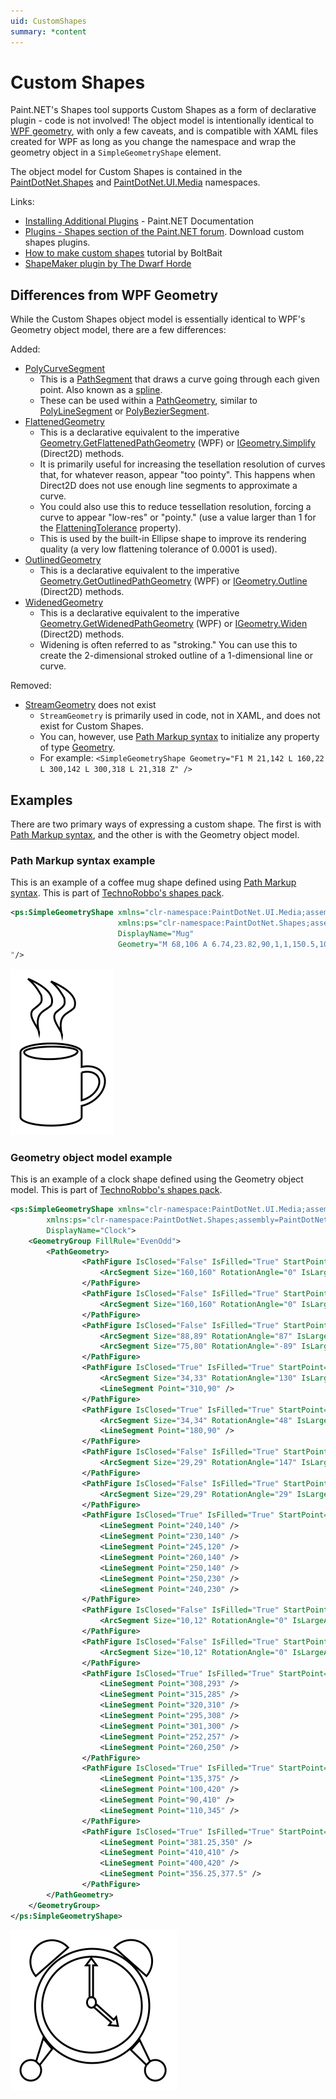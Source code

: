 ```yaml
---
uid: CustomShapes
summary: *content
---
```

# Custom Shapes

Paint.NET's Shapes tool supports Custom Shapes as a form of declarative plugin - code is not involved! The object model is intentionally identical to [WPF geometry](xref:System.Windows.Media.Geometry), with only a few caveats, and is compatible with XAML files created for WPF as long as you change the namespace and wrap the geometry object in a `SimpleGeometryShape` element.

The object model for Custom Shapes is contained in the [PaintDotNet.Shapes](xref:PaintDotNet.Shapes) and [PaintDotNet.UI.Media](xref:PaintDotNet.UI.Media) namespaces.

Links:
- [Installing Additional Plugins](https://getpaint.net/doc/latest/InstallPlugins.html) - Paint.NET Documentation
- [Plugins - Shapes section of the Paint.NET forum](https://forums.getpaint.net/forum/48-shapes/). Download custom shapes plugins.
- [How to make custom shapes](https://forums.getpaint.net/topic/32101-how-to-make-custom-shapes-for-paintnet-406/) tutorial by BoltBait
- [ShapeMaker plugin by The Dwarf Horde](https://forums.getpaint.net/topic/110677-shapemaker-by-the-dwarf-horde-v1704-may-21-2022/)

## Differences from WPF Geometry
While the Custom Shapes object model is essentially identical to WPF's Geometry object model, there are a few differences:

Added:
- [PolyCurveSegment](xref:PaintDotNet.UI.Media.PolyCurveSegment)
  - This is a [PathSegment](xref:PaintDotNet.UI.Media.PathSegment) that draws a curve going through each given point. Also known as a [spline](https://en.wikipedia.org/wiki/Spline_(mathematics)).
  - These can be used within a [PathGeometry](xref:PaintDotNet.UI.Media.PathGeometry), similar to [PolyLineSegment](xref:PaintDotNet.UI.Media.PolyLineSegment) or [PolyBezierSegment](xref:PaintDotNet.UI.Media.PolyBezierSegment).
- [FlattenedGeometry](xref:PaintDotNet.UI.Media.FlattenedGeometry)
  - This is a declarative equivalent to the imperative [Geometry.GetFlattenedPathGeometry](https://learn.microsoft.com/en-us/dotnet/api/system.windows.media.geometry.getflattenedpathgeometry) (WPF) or [IGeometry.Simplify](xref:PaintDotNet.Direct2D1.IGeometry.Simplify*) (Direct2D) methods.
  - It is primarily useful for increasing the tesellation resolution of curves that, for whatever reason, appear "too pointy". This happens when Direct2D does not use enough line segments to approximate a curve.
  - You could also use this to reduce tessellation resolution, forcing a curve to appear "low-res" or "pointy." (use a value larger than 1 for the [FlatteningTolerance](xref:PaintDotNet.UI.Media.FlattenedGeometry.FlatteningTolerance) property).
  - This is used by the built-in Ellipse shape to improve its rendering quality (a very low flattening tolerance of 0.0001 is used).
- [OutlinedGeometry](xref:PaintDotNet.UI.Media.OutlinedGeometry)
  - This is a declarative equivalent to the imperative [Geometry.GetOutlinedPathGeometry](https://learn.microsoft.com/en-us/dotnet/api/system.windows.media.geometry.getoutlinedpathgeometry) (WPF) or [IGeometry.Outline](xref:PaintDotNet.Direct2D1.IGeometry.Outline*) (Direct2D) methods.
- [WidenedGeometry](xref:PaintDotNet.UI.Media.WidenedGeometry)
  - This is a declarative equivalent to the imperative [Geometry.GetWidenedPathGeometry](https://learn.microsoft.com/en-us/dotnet/api/system.windows.media.geometry.getwidenedpathgeometry) (WPF) or [IGeometry.Widen](xref:PaintDotNet.Direct2D1.IGeometry.Widen*) (Direct2D) methods.
  - Widening is often referred to as "stroking." You can use this to create the 2-dimensional stroked outline of a 1-dimensional line or curve.
  
Removed:
- [StreamGeometry](https://learn.microsoft.com/en-us/dotnet/api/system.windows.media.streamgeometry) does not exist
  - `StreamGeometry` is primarily used in code, not in XAML, and does not exist for Custom Shapes.
  - You can, however, use [Path Markup syntax](https://learn.microsoft.com/en-us/dotnet/desktop/wpf/graphics-multimedia/path-markup-syntax) to initialize any property of type [Geometry](xref:PaintDotNet.UI.Media.Geometry).
  - For example: `<SimpleGeometryShape Geometry="F1 M 21,142 L 160,22 L 300,142 L 300,318 L 21,318 Z" />`

## Examples
There are two primary ways of expressing a custom shape. The first is with [Path Markup syntax](https://learn.microsoft.com/en-us/dotnet/desktop/wpf/graphics-multimedia/path-markup-syntax), and the other is with the Geometry object model.

### Path Markup syntax example
This is an example of a coffee mug shape defined using [Path Markup syntax](https://learn.microsoft.com/en-us/dotnet/desktop/wpf/graphics-multimedia/path-markup-syntax). This is part of [TechnoRobbo's shapes pack](https://forums.getpaint.net/topic/32140-trs-not-too-useful-but-fun-shapes/).

```xml
<ps:SimpleGeometryShape xmlns="clr-namespace:PaintDotNet.UI.Media;assembly=PaintDotNet.Framework"
                        xmlns:ps="clr-namespace:PaintDotNet.Shapes;assembly=PaintDotNet.Framework"                 
                        DisplayName="Mug"
                        Geometry="M 68,106 A 6.74,23.82,90,1,1,150.5,106 L 150.5,126 A 20.51,15.15,149.74,1,1,150.5,178.5 L 150.5,193.5 A 6.73,23.81,-90,1,1,68,193.5 L 68,106 M 73,106 A 4.03,20.96,89.29,1,1,145,105 A 6.8,24.52,-91.12,1,1,73,106 M 150.5,133.5 A 22.12,15.15,150.46,1,1,150.5,171 L 150.5,133.5 M 109,10.5 C 114.86,15.45,120,20.5,127,33,128.5,42.5,127.5,43,117.5,51,105.5,59.5,124.66,76.88,124,83.5,117,53.5,132,55.5,140.5,46,147.5,28,119.5,15,109,10.5 M 78,7 C 83.86,11.95,89,17,96,29.5,97.5,39,96.5,39.5,86.5,47.5,74.5,56,93.66,73.38,93,80,86,50,101,52,109.5,42.5,116.5,24.5,88.5,11.5,78,7
"/>
```

![Coffee Mug](images/CustomShape.CoffeeMug.png)

### Geometry object model example
This is an example of a clock shape defined using the Geometry object model. This is part of [TechnoRobbo's shapes pack](https://forums.getpaint.net/topic/32140-trs-not-too-useful-but-fun-shapes/).

```xml
<ps:SimpleGeometryShape xmlns="clr-namespace:PaintDotNet.UI.Media;assembly=PaintDotNet.Framework"
		xmlns:ps="clr-namespace:PaintDotNet.Shapes;assembly=PaintDotNet.Framework"
		DisplayName="Clock">
	<GeometryGroup FillRule="EvenOdd">
		<PathGeometry>
				<PathFigure IsClosed="False" IsFilled="True" StartPoint="87,254">
					<ArcSegment Size="160,160" RotationAngle="0" IsLargeArc="True" SweepDirection="CounterClockwise" Point="408,254" />
				</PathFigure>
				<PathFigure IsClosed="False" IsFilled="True" StartPoint="87,254">
					<ArcSegment Size="160,160" RotationAngle="0" IsLargeArc="True" SweepDirection="Clockwise" Point="408,254" />
				</PathFigure>
				<PathFigure IsClosed="False" IsFilled="True" StartPoint="107,254">
					<ArcSegment Size="88,89" RotationAngle="87" IsLargeArc="True" SweepDirection="Clockwise" Point="387,254" />
					<ArcSegment Size="75,80" RotationAngle="-89" IsLargeArc="True" SweepDirection="Clockwise" Point="107,254" />
				</PathFigure>
				<PathFigure IsClosed="True" IsFilled="True" StartPoint="310,90">
					<ArcSegment Size="34,33" RotationAngle="130" IsLargeArc="True" SweepDirection="Clockwise" Point="400,170" />
					<LineSegment Point="310,90" />
				</PathFigure>
				<PathFigure IsClosed="True" IsFilled="True" StartPoint="180,90">
					<ArcSegment Size="34,34" RotationAngle="48" IsLargeArc="True" SweepDirection="CounterClockwise" Point="89,170" />
					<LineSegment Point="180,90" />
				</PathFigure>
				<PathFigure IsClosed="False" IsFilled="True" StartPoint="90,410">
					<ArcSegment Size="29,29" RotationAngle="147" IsLargeArc="True" SweepDirection="CounterClockwise" Point="100,420" />
				</PathFigure>
				<PathFigure IsClosed="False" IsFilled="True" StartPoint="410,410">
					<ArcSegment Size="29,29" RotationAngle="29" IsLargeArc="True" SweepDirection="Clockwise" Point="400,420" />
				</PathFigure>
				<PathFigure IsClosed="True" IsFilled="True" StartPoint="240,230">
					<LineSegment Point="240,140" />
					<LineSegment Point="230,140" />
					<LineSegment Point="245,120" />
					<LineSegment Point="260,140" />
					<LineSegment Point="250,140" />
					<LineSegment Point="250,230" />
					<LineSegment Point="240,230" />
				</PathFigure>
				<PathFigure IsClosed="False" IsFilled="True" StartPoint="233,244">
					<ArcSegment Size="10,12" RotationAngle="0" IsLargeArc="True" SweepDirection="CounterClockwise" Point="258,244" />
				</PathFigure>
				<PathFigure IsClosed="False" IsFilled="True" StartPoint="233,244">
					<ArcSegment Size="10,12" RotationAngle="0" IsLargeArc="True" SweepDirection="Clockwise" Point="258,244" />
				</PathFigure>
				<PathFigure IsClosed="True" IsFilled="True" StartPoint="260,250">
					<LineSegment Point="308,293" />
					<LineSegment Point="315,285" />
					<LineSegment Point="320,310" />
					<LineSegment Point="295,308" />
					<LineSegment Point="301,300" />
					<LineSegment Point="252,257" />
					<LineSegment Point="260,250" />
				</PathFigure>
				<PathFigure IsClosed="True" IsFilled="True" StartPoint="110,345">
					<LineSegment Point="135,375" />
					<LineSegment Point="100,420" />
					<LineSegment Point="90,410" />
					<LineSegment Point="110,345" />
				</PathFigure>
				<PathFigure IsClosed="True" IsFilled="True" StartPoint="356.25,377.5">
					<LineSegment Point="381.25,350" />
					<LineSegment Point="410,410" />
					<LineSegment Point="400,420" />
					<LineSegment Point="356.25,377.5" />
				</PathFigure>
		</PathGeometry>
	</GeometryGroup>
</ps:SimpleGeometryShape>
```

![Clock](images/CustomShape.Clock.png)
